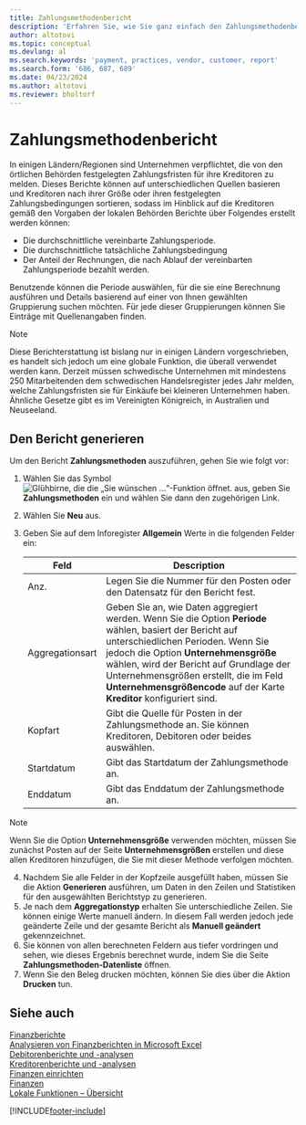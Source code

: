 ```yaml
---
title: Zahlungsmethodenbericht
description: 'Erfahren Sie, wie Sie ganz einfach den Zahlungsmethodenbericht für Kreditoren und Debitoren erstellen.'
author: altotovi
ms.topic: conceptual
ms.devlang: al
ms.search.keywords: 'payment, practices, vendor, customer, report'
ms.search.form: '686, 687, 689'
ms.date: 04/23/2024
ms.author: altotovi
ms.reviewer: bholtorf
--- 
```


# <a name="payment-practices-report"></a>Zahlungsmethodenbericht

In einigen Ländern/Regionen sind Unternehmen verpflichtet, die von den örtlichen Behörden festgelegten Zahlungsfristen für ihre Kreditoren zu melden. Dieses Berichte können auf unterschiedlichen Quellen basieren und Kreditoren nach ihrer Größe oder ihren festgelegten Zahlungsbedingungen sortieren, sodass im Hinblick auf die Kreditoren gemäß den Vorgaben der lokalen Behörden Berichte über Folgendes erstellt werden können:  

- Die durchschnittliche vereinbarte Zahlungsperiode.  
- Die durchschnittliche tatsächliche Zahlungsbedingung   
- Der Anteil der Rechnungen, die nach Ablauf der vereinbarten Zahlungsperiode bezahlt werden. 

Benutzende können die Periode auswählen, für die sie eine Berechnung ausführen und Details basierend auf einer von Ihnen gewählten Gruppierung suchen möchten. Für jede dieser Gruppierungen können Sie Einträge mit Quellenangaben finden. 

> [!NOTE]
> Diese Berichterstattung ist bislang nur in einigen Ländern vorgeschrieben, es handelt sich jedoch um eine globale Funktion, die überall verwendet werden kann. Derzeit müssen schwedische Unternehmen mit mindestens 250 Mitarbeitenden dem schwedischen Handelsregister jedes Jahr melden, welche Zahlungsfristen sie für Einkäufe bei kleineren Unternehmen haben. Ähnliche Gesetze gibt es im Vereinigten Königreich, in Australien und Neuseeland.  

## <a name="generate-the-report"></a>Den Bericht generieren

Um den Bericht **Zahlungsmethoden** auszuführen, gehen Sie wie folgt vor:

1. Wählen Sie das Symbol ![Glühbirne, die die „Sie wünschen ...“-Funktion öffnet.](media/ui-search/search_small.png "Wie möchten Sie weiter verfahren?") aus, geben Sie **Zahlungsmethoden** ein und wählen Sie dann den zugehörigen Link. 
2. Wählen Sie **Neu** aus.
3. Geben Sie auf dem Inforegister **Allgemein** Werte in die folgenden Felder ein:

   | Feld | Description |
   |---------|-----------------------------------|
   | Anz. | Legen Sie die Nummer für den Posten oder den Datensatz für den Bericht fest. |
   | Aggregationsart | Geben Sie an, wie Daten aggregiert werden. Wenn Sie die Option **Periode** wählen, basiert der Bericht auf unterschiedlichen Perioden. Wenn Sie jedoch die Option **Unternehmensgröße** wählen, wird der Bericht auf Grundlage der Unternehmensgrößen erstellt, die im Feld **Unternehmensgrößencode** auf der Karte **Kreditor** konfiguriert sind. |
   | Kopfart | Gibt die Quelle für Posten in der Zahlungsmethode an. Sie können Kreditoren, Debitoren oder beides auswählen. |
   | Startdatum | Gibt das Startdatum der Zahlungsmethode an. |
   | Enddatum | Gibt das Enddatum der Zahlungsmethode an. |

> [!NOTE]
> Wenn Sie die Option **Unternehmensgröße** verwenden möchten, müssen Sie zunächst Posten auf der Seite **Unternehmensgrößen** erstellen und diese allen Kreditoren hinzufügen, die Sie mit dieser Methode verfolgen möchten.

4. Nachdem Sie alle Felder in der Kopfzeile ausgefüllt haben, müssen Sie die Aktion **Generieren** ausführen, um Daten in den Zeilen und Statistiken für den ausgewählten Berichtstyp zu generieren.
5. Je nach dem **Aggregationstyp** erhalten Sie unterschiedliche Zeilen. Sie können einige Werte manuell ändern. In diesem Fall werden jedoch jede geänderte Zeile und der gesamte Bericht als **Manuell geändert** gekennzeichnet.
6. Sie können von allen berechneten Feldern aus tiefer vordringen und sehen, wie dieses Ergebnis berechnet wurde, indem Sie die Seite **Zahlungsmethoden-Datenliste** öffnen.
7. Wenn Sie den Beleg drucken möchten, können Sie dies über die Aktion **Drucken** tun.

## <a name="see-also"></a>Siehe auch

[Finanzberichte](finance-reports.md)  
[Analysieren von Finanzberichten in Microsoft Excel](finance-analyze-excel.md)  
[Debitorenberichte und -analysen](receivables-reports.md)  
[Kreditorenberichte und -analysen](payables-reports.md)  
[Finanzen einrichten](finance-setup-finance.md)  
[Finanzen](finance.md)  
[Lokale Funktionen – Übersicht](about-localization.md)  

[!INCLUDE[footer-include](includes/footer-banner.md)]

